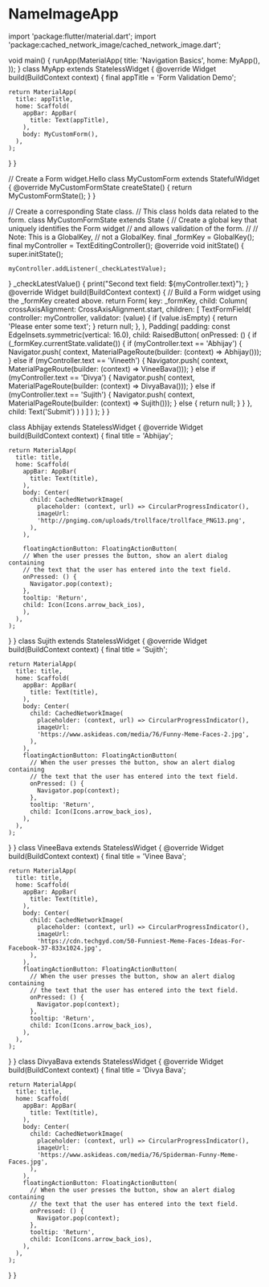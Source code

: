 # NameImageApp
import 'package:flutter/material.dart';
import 'package:cached_network_image/cached_network_image.dart';

void main() {
  runApp(MaterialApp(
    title: 'Navigation Basics',
    home: MyApp(),
  ));
}
class MyApp extends StatelessWidget {
  @override
  Widget build(BuildContext context) {
    final appTitle = 'Form Validation Demo';

    return MaterialApp(
      title: appTitle,
      home: Scaffold(
        appBar: AppBar(
          title: Text(appTitle),
        ),
        body: MyCustomForm(),
      ),
    );
  }
}

// Create a Form widget.Hello
class MyCustomForm extends StatefulWidget {
  @override
  MyCustomFormState createState() {
    return MyCustomFormState();
  }
}

// Create a corresponding State class.
// This class holds data related to the form.
class MyCustomFormState extends State<MyCustomForm> {
  // Create a global key that uniquely identifies the Form widget
  // and allows validation of the form.
  //
  // Note: This is a GlobalKey<FormState>,
  // not a GlobalKey<MyCustomFormState>.
  final _formKey = GlobalKey<FormState>();
  final myController = TextEditingController();
  @override
  void initState() {
    super.initState();

    myController.addListener(_checkLatestValue);
  }
  _checkLatestValue() {
    print("Second text field: ${myController.text}");
  }
  @override
  Widget build(BuildContext context) {
    // Build a Form widget using the _formKey created above.
    return Form(
      key: _formKey,
      child: Column(
        crossAxisAlignment: CrossAxisAlignment.start,
        children: <Widget>[
          TextFormField(
            controller: myController,
            validator: (value) {
              if (value.isEmpty) {
                return 'Please enter some text';
              }
              return null;
            },
          ),
          Padding(
            padding: const EdgeInsets.symmetric(vertical: 16.0),
            child: RaisedButton(
              onPressed: () {
                if (_formKey.currentState.validate()) {
                  if (myController.text == 'Abhijay') {
                    Navigator.push(
                        context,
                        MaterialPageRoute(builder: (context) => Abhijay()));
                  } else if (myController.text == 'Vineeth') {
                    Navigator.push(
                        context,
                        MaterialPageRoute(builder: (context) => VineeBava()));
                  } else if (myController.text == 'Divya') {
                    Navigator.push(
                        context,
                        MaterialPageRoute(builder: (context) => DivyaBava()));
                  } else if (myController.text == 'Sujith') {
                    Navigator.push(
                        context,
                        MaterialPageRoute(builder: (context) => Sujith()));
                  } else {
                    return null;
                  }
                }
              },
              child: Text('Submit')
            )
          )
        ]
      )
    );
  }
}

class Abhijay extends StatelessWidget {
  @override
  Widget build(BuildContext context) {
    final title = 'Abhijay';

    return MaterialApp(
      title: title,
      home: Scaffold(
        appBar: AppBar(
          title: Text(title),
        ),
        body: Center(
          child: CachedNetworkImage(
            placeholder: (context, url) => CircularProgressIndicator(),
            imageUrl:
            'http://pngimg.com/uploads/trollface/trollface_PNG13.png',
          ),
        ),

        floatingActionButton: FloatingActionButton(
        // When the user presses the button, show an alert dialog containing
        // the text that the user has entered into the text field.
        onPressed: () {
          Navigator.pop(context);
        },
        tooltip: 'Return',
        child: Icon(Icons.arrow_back_ios),
        ),
      ),
    );
  }
}
class Sujith extends StatelessWidget {
  @override
  Widget build(BuildContext context) {
    final title = 'Sujith';

    return MaterialApp(
      title: title,
      home: Scaffold(
        appBar: AppBar(
          title: Text(title),
        ),
        body: Center(
          child: CachedNetworkImage(
            placeholder: (context, url) => CircularProgressIndicator(),
            imageUrl:
            'https://www.askideas.com/media/76/Funny-Meme-Faces-2.jpg',
          ),
        ),
        floatingActionButton: FloatingActionButton(
          // When the user presses the button, show an alert dialog containing
          // the text that the user has entered into the text field.
          onPressed: () {
            Navigator.pop(context);
          },
          tooltip: 'Return',
          child: Icon(Icons.arrow_back_ios),
        ),
      ),
    );
  }
}
class VineeBava extends StatelessWidget {
  @override
  Widget build(BuildContext context) {
    final title = 'Vinee Bava';

    return MaterialApp(
      title: title,
      home: Scaffold(
        appBar: AppBar(
          title: Text(title),
        ),
        body: Center(
          child: CachedNetworkImage(
            placeholder: (context, url) => CircularProgressIndicator(),
            imageUrl:
            'https://cdn.techgyd.com/50-Funniest-Meme-Faces-Ideas-For-Facebook-37-833x1024.jpg',
          ),
        ),
        floatingActionButton: FloatingActionButton(
          // When the user presses the button, show an alert dialog containing
          // the text that the user has entered into the text field.
          onPressed: () {
            Navigator.pop(context);
          },
          tooltip: 'Return',
          child: Icon(Icons.arrow_back_ios),
        ),
      ),
    );
  }
}
class DivyaBava extends StatelessWidget {
  @override
  Widget build(BuildContext context) {
    final title = 'Divya Bava';

    return MaterialApp(
      title: title,
      home: Scaffold(
        appBar: AppBar(
          title: Text(title),
        ),
        body: Center(
          child: CachedNetworkImage(
            placeholder: (context, url) => CircularProgressIndicator(),
            imageUrl:
            'https://www.askideas.com/media/76/Spiderman-Funny-Meme-Faces.jpg',
          ),
        ),
        floatingActionButton: FloatingActionButton(
          // When the user presses the button, show an alert dialog containing
          // the text that the user has entered into the text field.
          onPressed: () {
            Navigator.pop(context);
          },
          tooltip: 'Return',
          child: Icon(Icons.arrow_back_ios),
        ),
      ),
    );
  }
}
